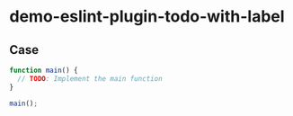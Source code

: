 # demo-eslint-plugin-todo-with-label

## Case

```js
function main() {
  // TODO: Implement the main function
}

main();
```

